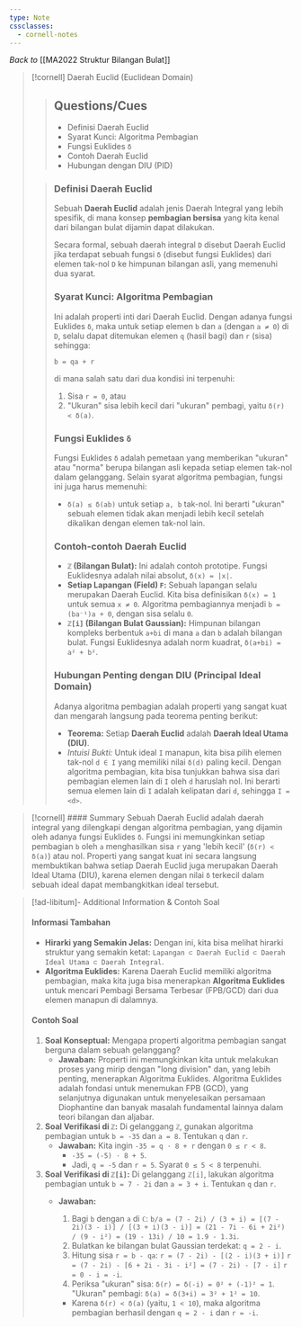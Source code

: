 ```yaml
---
type: Note
cssclasses:
  - cornell-notes
---
```

_Back to_ [[MA2022 Struktur Bilangan Bulat]]

> [!cornell] Daerah Euclid (Euclidean Domain)
> 
> > ## Questions/Cues
> > 
> > - Definisi Daerah Euclid
> > - Syarat Kunci: Algoritma Pembagian
> > - Fungsi Euklides `δ`
> > - Contoh Daerah Euclid
> > - Hubungan dengan DIU (PID)
> 
> > ### Definisi Daerah Euclid
> > 
> > Sebuah **Daerah Euclid** adalah jenis Daerah Integral yang lebih spesifik, di mana konsep **pembagian bersisa** yang kita kenal dari bilangan bulat dijamin dapat dilakukan.
> > 
> > Secara formal, sebuah daerah integral `D` disebut Daerah Euclid jika terdapat sebuah fungsi `δ` (disebut fungsi Euklides) dari elemen tak-nol `D` ke himpunan bilangan asli, yang memenuhi dua syarat.
> > 
> > ### Syarat Kunci: Algoritma Pembagian
> > 
> > Ini adalah properti inti dari Daerah Euclid. Dengan adanya fungsi Euklides `δ`, maka untuk setiap elemen `b` dan `a` (dengan `a ≠ 0`) di `D`, selalu dapat ditemukan elemen `q` (hasil bagi) dan `r` (sisa) sehingga:
> > 
> > `b = qa + r`
> > 
> > di mana salah satu dari dua kondisi ini terpenuhi:
> > 
> > 1. Sisa `r = 0`, atau
> > 2. "Ukuran" sisa lebih kecil dari "ukuran" pembagi, yaitu `δ(r) < δ(a)`.
> > 
> > ### Fungsi Euklides `δ`
> > 
> > Fungsi Euklides `δ` adalah pemetaan yang memberikan "ukuran" atau "norma" berupa bilangan asli kepada setiap elemen tak-nol dalam gelanggang. Selain syarat algoritma pembagian, fungsi ini juga harus memenuhi:
> > 
> > - `δ(a) ≤ δ(ab)` untuk setiap `a, b` tak-nol. Ini berarti "ukuran" sebuah elemen tidak akan menjadi lebih kecil setelah dikalikan dengan elemen tak-nol lain.
> > 
> > ### Contoh-contoh Daerah Euclid
> > 
> > - **`ℤ` (Bilangan Bulat):** Ini adalah contoh prototipe. Fungsi Euklidesnya adalah nilai absolut, `δ(x) = |x|`.
> > - **Setiap Lapangan (Field) `F`:** Sebuah lapangan selalu merupakan Daerah Euclid. Kita bisa definisikan `δ(x) = 1` untuk semua `x ≠ 0`. Algoritma pembagiannya menjadi `b = (ba⁻¹)a + 0`, dengan sisa selalu `0`.
> > - **`ℤ[i]` (Bilangan Bulat Gaussian):** Himpunan bilangan kompleks berbentuk `a+bi` di mana `a` dan `b` adalah bilangan bulat. Fungsi Euklidesnya adalah norm kuadrat, `δ(a+bi) = a² + b²`.
> > 
> > ### Hubungan Penting dengan DIU (Principal Ideal Domain)
> > 
> > Adanya algoritma pembagian adalah properti yang sangat kuat dan mengarah langsung pada teorema penting berikut:
> > 
> > - **Teorema:** Setiap **Daerah Euclid** adalah **Daerah Ideal Utama (DIU)**.
> > - _Intuisi Bukti:_ Untuk ideal `I` manapun, kita bisa pilih elemen tak-nol `d ∈ I` yang memiliki nilai `δ(d)` paling kecil. Dengan algoritma pembagian, kita bisa tunjukkan bahwa sisa dari pembagian elemen lain di `I` oleh `d` haruslah nol. Ini berarti semua elemen lain di `I` adalah kelipatan dari `d`, sehingga `I = <d>`.

> [!cornell] #### Summary
> Sebuah Daerah Euclid adalah daerah integral yang dilengkapi dengan algoritma pembagian, yang dijamin oleh adanya fungsi Euklides `δ`. Fungsi ini memungkinkan setiap pembagian `b` oleh `a` menghasilkan sisa `r` yang 'lebih kecil' (`δ(r) < δ(a)`) atau nol. Properti yang sangat kuat ini secara langsung membuktikan bahwa setiap Daerah Euclid juga merupakan Daerah Ideal Utama (DIU), karena elemen dengan nilai `δ` terkecil dalam sebuah ideal dapat membangkitkan ideal tersebut.

> [!ad-libitum]- Additional Information & Contoh Soal
> 
> #### Informasi Tambahan
> 
> - **Hirarki yang Semakin Jelas:** Dengan ini, kita bisa melihat hirarki struktur yang semakin ketat: `Lapangan ⊂ Daerah Euclid ⊂ Daerah Ideal Utama ⊂ Daerah Integral`.
> - **Algoritma Euklides:** Karena Daerah Euclid memiliki algoritma pembagian, maka kita juga bisa menerapkan **Algoritma Euklides** untuk mencari Pembagi Bersama Terbesar (FPB/GCD) dari dua elemen manapun di dalamnya.
> 
> #### Contoh Soal
> 
> 1. **Soal Konseptual:** Mengapa properti algoritma pembagian sangat berguna dalam sebuah gelanggang?
>     - **Jawaban:** Properti ini memungkinkan kita untuk melakukan proses yang mirip dengan "long division" dan, yang lebih penting, menerapkan Algoritma Euklides. Algoritma Euklides adalah fondasi untuk menemukan FPB (GCD), yang selanjutnya digunakan untuk menyelesaikan persamaan Diophantine dan banyak masalah fundamental lainnya dalam teori bilangan dan aljabar.
> 2. **Soal Verifikasi di `ℤ`:** Di gelanggang `ℤ`, gunakan algoritma pembagian untuk `b = -35` dan `a = 8`. Tentukan `q` dan `r`.
>     - **Jawaban:** Kita ingin `-35 = q ⋅ 8 + r` dengan `0 ≤ r < 8`.
>         - `-35 = (-5) ⋅ 8 + 5`.
>         - Jadi, `q = -5` dan `r = 5`. Syarat `0 ≤ 5 < 8` terpenuhi.
> 3. **Soal Verifikasi di `ℤ[i]`:** Di gelanggang `ℤ[i]`, lakukan algoritma pembagian untuk `b = 7 - 2i` dan `a = 3 + i`. Tentukan `q` dan `r`.
>     - **Jawaban:**
>         
>         1. Bagi `b` dengan `a` di `ℂ`: `b/a = (7 - 2i) / (3 + i) = [(7 - 2i)(3 - i)] / [(3 + i)(3 - i)] = (21 - 7i - 6i + 2i²) / (9 - i²) = (19 - 13i) / 10 = 1.9 - 1.3i`.
>         2. Bulatkan ke bilangan bulat Gaussian terdekat: `q = 2 - i`.
>         3. Hitung sisa `r = b - qa`: `r = (7 - 2i) - [(2 - i)(3 + i)]` `r = (7 - 2i) - [6 + 2i - 3i - i²] = (7 - 2i) - [7 - i]` `r = 0 - i = -i`.
>         4. Periksa "ukuran" sisa: `δ(r) = δ(-i) = 0² + (-1)² = 1`. "Ukuran" pembagi: `δ(a) = δ(3+i) = 3² + 1² = 10`.
>         
>         - Karena `δ(r) < δ(a)` (yaitu, `1 < 10`), maka algoritma pembagian berhasil dengan `q = 2 - i` dan `r = -i`.